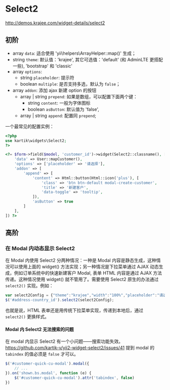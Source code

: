 # Select2

http://demos.krajee.com/widget-details/select2

## 初阶

- array `data`: 适合使用 'yii\helpers\ArrayHelper::map()' 生成；
- string `theme`: 默认值：'krajee', 其它可选值：'default' (和 AdminLTE 更搭配一些), 'bootstrap' 和 'classic'
- array `options`: 
    - string `placeholder`: 提示符
    - boolean `multiple`: 是否支持多选，默认为 `false`；
- array `addon`: 添加 ajax 新建 option 的按钮
    - array | string `prepend`: 如果是数组，可以配置下面两个键：
        - string `content`: 一般为字体图标
        - boolean `asButton`: 默认值为 'false',
    - array | string `append`: 配置同 `prepend`;

一个最常见的配置实例：

```php
<?php
use kartik\widgets\Select2;
?>

<?= $form->field($model, 'customer_id')->widget(Select2::classname(), [
    'data' => User::mapCustomer(),
    'options' => ['placeholder' => '请选择'],
    'addon' => [
        'append' => [
            'content' => Html::button(Html::icon('plus'), [
                'class' => 'btn btn-default modal-create-customer', 
                'title' => '新建客户', 
                'data-toggle' => 'tooltip',
            ]),
            'asButton' => true
        ]
    ],
]) ?>
```

## 高阶

### 在 Modal 内动态显示 Select2

在 Modal 内使用 Select2 分两种情况：一种是 Modal 内容是静态生成，这种情况可以使用上面的 widget() 方法实现；另一种情况是下拉菜单通过 AJAX 动态生成，例如订单系统中的快速新建客户 Modal, 表单 HTML 内容是通过 AJAX 方法传递。这种情况使用 widget() 就不管用了。需要使用 Select2 原生的办法通过 `select2()` 实现。例如：

```js
var select2Config = {"theme":"krajee","width":"100%","placeholder":"请选择","language":"zh-CN"}
$('#address-country_id').select2(select2Config);
```

也就是说，HTML 表单还是用传统下拉菜单实现，传递到本地后，通过 `select2()` 更换样式。

#### Modal 内 Select2 无法搜索的问题

在 modal 内显示 Select2 有一个小问题——搜索功能失效。https://github.com/kartik-v/yii2-widget-select2/issues/41 提到 modal 的 `tabindex` 的值必须是 `false` 才可以。

```js
$('#customer-quick-cu-modal').modal({
    // ...
}).on('shown.bs.modal', function (e) {
    $('#customer-quick-cu-modal').attr('tabindex', false)
})
```
